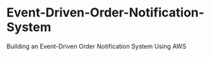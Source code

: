 # Event-Driven-Order-Notification-System
Building an Event-Driven Order Notification System Using AWS
